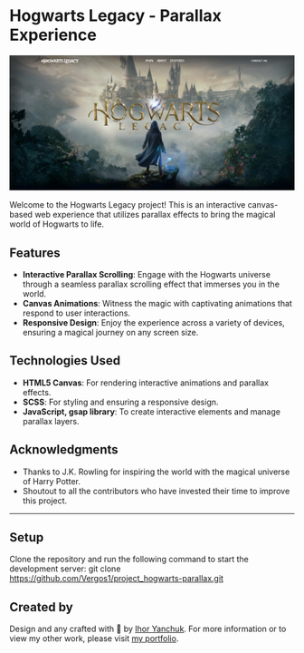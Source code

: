# Hogwarts Legacy - Parallax Experience

![Hogwarts Legacy](img/preview.jpg)

Welcome to the Hogwarts Legacy project! This is an interactive canvas-based web experience that utilizes parallax effects to bring the magical world of Hogwarts to life.

## Features

- **Interactive Parallax Scrolling**: Engage with the Hogwarts universe through a seamless parallax scrolling effect that immerses you in the world.
- **Canvas Animations**: Witness the magic with captivating animations that respond to user interactions.
- **Responsive Design**: Enjoy the experience across a variety of devices, ensuring a magical journey on any screen size.

## Technologies Used

- **HTML5 Canvas**: For rendering interactive animations and parallax effects.
- **SCSS**: For styling and ensuring a responsive design.
- **JavaScript, gsap library**: To create interactive elements and manage parallax layers.

## Acknowledgments

- Thanks to J.K. Rowling for inspiring the world with the magical universe of Harry Potter.
- Shoutout to all the contributors who have invested their time to improve this project.

---

## Setup

Clone the repository and run the following command to start the development server:
git clone https://github.com/Vergos1/project_hogwarts-parallax.git 

## Created by
Design and any crafted with 💜 by [Ihor Yanchuk](https://github.com/Vergos1). For more information or to view my other work, please visit [my portfolio](http://yanchuk.vinnytsia.ua/).




